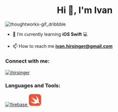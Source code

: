 <h1 align="center">Hi 👋, I'm Ivan</h1>

![thoughtworks-gif_dribbble](https://user-images.githubusercontent.com/77968379/216566671-7a229cea-3b62-42d5-829b-66cde828fba4.gif)



- 🌱 I’m currently learning **iOS Swift** 💻

- 📫 How to reach me **ivan.hirsinger@gmail.com**

<h3 align="left">Connect with me:</h3>
<p align="left">
<a href="https://twitter.com/ihirsinger" target="blank"><img align="center" src="https://raw.githubusercontent.com/rahuldkjain/github-profile-readme-generator/master/src/images/icons/Social/twitter.svg" alt="ihirsinger" height="30" width="40" /></a>
</p>

<h3 align="left">Languages and Tools:</h3>
<p align="left"> <a href="https://firebase.google.com/" target="_blank" rel="noreferrer"> <img src="https://www.vectorlogo.zone/logos/firebase/firebase-icon.svg" alt="firebase" width="40" height="40"/> </a> <a href="https://developer.apple.com/swift/" target="_blank" rel="noreferrer"> <img src="https://raw.githubusercontent.com/devicons/devicon/master/icons/swift/swift-original.svg" alt="swift" width="40" height="40"/> </a> </p>

